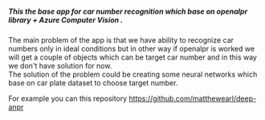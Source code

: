  ##### This the base app for car number recognition which base on openalpr library + Azure Computer Vision .   
 The main problem of the app is that we have ability to recognize car numbers only in ideal conditions but in other way if openalpr is worked we will get a couple of objects which can be target car number and in this way we don't have solution for now.  
 The solution of the problem could be creating some neural networks which base on car plate dataset to choose target number.  

 For example you can this repository https://github.com/matthewearl/deep-anpr
